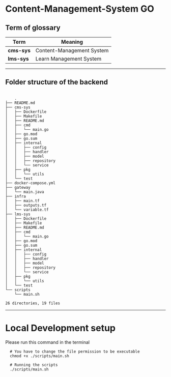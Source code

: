 # Content-Management-System GO


## **Term of glossary**


| Term        | Meaning                   |
| ----------- | ------------------------- |
| **cms-sys** | Content-Management System |
| **lms-sys** | Learn Management System   |



----
## Folder structure of the backend
```shell

    .
├── README.md
├── cms-sys
│   ├── Dockerfile
│   ├── Makefile
│   ├── README.md
│   ├── cmd
│   │   └── main.go
│   ├── go.mod
│   ├── go.sum
│   ├── internal
│   │   ├── config
│   │   ├── handler
│   │   ├── model
│   │   ├── repository
│   │   └── service
│   ├── pkg
│   │   └── utils
│   └── test
├── docker-compose.yml
├── gateway
│   └── main.java
├── infra
│   ├── main.tf
│   ├── outputs.tf
│   └── variable.tf
├── lms-sys
│   ├── Dockerfile
│   ├── Makefile
│   ├── README.md
│   ├── cmd
│   │   └── main.go
│   ├── go.mod
│   ├── go.sum
│   ├── internal
│   │   ├── config
│   │   ├── handler
│   │   ├── model
│   │   ├── repository
│   │   └── service
│   ├── pkg
│   │   └── utils
│   └── test
└── scripts
    └── main.sh

26 directories, 19 files

```
----
# Local Development setup

Please run this command in the terminal

```shell
  # You have to change the file permission to be executable
  chmod +x ./scripts/main.sh
  
  # Running the scripts
  ./scripts/main.sh
    
```